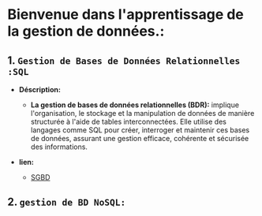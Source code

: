 # **Bienvenue dans l'apprentissage de la gestion de données.:**


## 1. **``Gestion de Bases de Données Relationnelles :SQL``**

- **Déscription:**

    - **La gestion de bases de données relationnelles (BDR):** implique l'organisation, le stockage et la manipulation de données de manière structurée à l'aide de tables interconnectées. Elle utilise des langages comme SQL pour créer, interroger et maintenir ces bases de données, assurant une gestion efficace, cohérente et sécurisée des informations.


- **lien:**

    - <a href="01_SQL/" target="_blank" rel="noreferrer">SGBD</a>

## 2. **`gestion de BD NoSQL:`**
